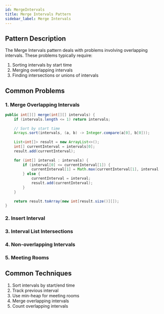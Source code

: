 ```yaml
---
id: MergeIntervals
title: Merge Intervals Pattern
sidebar_label: Merge Intervals
---
```


## Pattern Description
The Merge Intervals pattern deals with problems involving overlapping intervals. These problems typically require:
1. Sorting intervals by start time
2. Merging overlapping intervals
3. Finding intersections or unions of intervals

## Common Problems

### 1. Merge Overlapping Intervals
```java
public int[][] merge(int[][] intervals) {
    if (intervals.length <= 1) return intervals;
    
    // Sort by start time
    Arrays.sort(intervals, (a, b) -> Integer.compare(a[0], b[0]));
    
    List<int[]> result = new ArrayList<>();
    int[] currentInterval = intervals[0];
    result.add(currentInterval);
    
    for (int[] interval : intervals) {
        if (interval[0] <= currentInterval[1]) {
            currentInterval[1] = Math.max(currentInterval[1], interval[1]);
        } else {
            currentInterval = interval;
            result.add(currentInterval);
        }
    }
    
    return result.toArray(new int[result.size()][]);
}
```

### 2. Insert Interval
### 3. Interval List Intersections
### 4. Non-overlapping Intervals
### 5. Meeting Rooms

## Common Techniques
1. Sort intervals by start/end time
2. Track previous interval
3. Use min-heap for meeting rooms
4. Merge overlapping intervals
5. Count overlapping intervals 